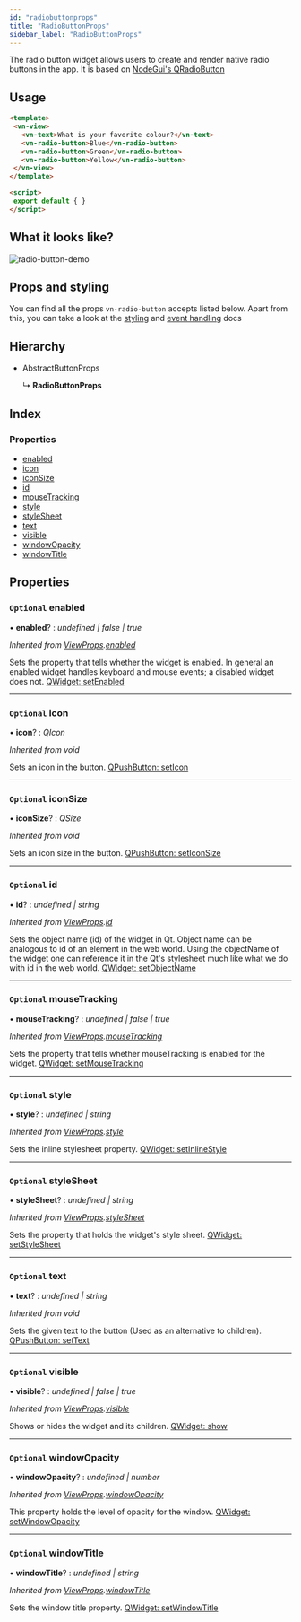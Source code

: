 ```yaml
---
id: "radiobuttonprops"
title: "RadioButtonProps"
sidebar_label: "RadioButtonProps"
---
```


The radio button widget allows users to create and render native radio buttons in the app.
It is based on [NodeGui's QRadioButton](https://docs.nodegui.org/docs/api/generated/classes/qradiobutton)

## Usage

```html
<template>
 <vn-view>
   <vn-text>What is your favorite colour?</vn-text>
   <vn-radio-button>Blue</vn-radio-button>
   <vn-radio-button>Green</vn-radio-button>
   <vn-radio-button>Yellow</vn-radio-button>
 </vn-view>
</template>

<script>
 export default { }
</script>
```

## What it looks like?

![radio-button-demo](/img/vn-radio-button.png)

## Props and styling

You can find all the props `vn-radio-button` accepts listed below.
Apart from this, you can take a look at the [styling](/docs/guides/3-styling)
and [event handling](/docs/guides/5-handle-events) docs

## Hierarchy

* AbstractButtonProps

  ↳ **RadioButtonProps**

## Index

### Properties

* [enabled](radiobuttonprops.md#optional-enabled)
* [icon](radiobuttonprops.md#optional-icon)
* [iconSize](radiobuttonprops.md#optional-iconsize)
* [id](radiobuttonprops.md#optional-id)
* [mouseTracking](radiobuttonprops.md#optional-mousetracking)
* [style](radiobuttonprops.md#optional-style)
* [styleSheet](radiobuttonprops.md#optional-stylesheet)
* [text](radiobuttonprops.md#optional-text)
* [visible](radiobuttonprops.md#optional-visible)
* [windowOpacity](radiobuttonprops.md#optional-windowopacity)
* [windowTitle](radiobuttonprops.md#optional-windowtitle)

## Properties

### `Optional` enabled

• **enabled**? : *undefined | false | true*

*Inherited from [ViewProps](viewprops.md).[enabled](viewprops.md#optional-enabled)*

Sets the property that tells whether the widget is enabled. In general an enabled widget handles keyboard and mouse events; a disabled widget does not. [QWidget: setEnabled](https://docs.nodegui.org/docs/api/NodeWidget#widgetsetenabledenabled)

___

### `Optional` icon

• **icon**? : *QIcon*

*Inherited from void*

Sets an icon in the button. [QPushButton: setIcon](https://docs.nodegui.org/docs/api/QPushButton#buttonseticonicon)

___

### `Optional` iconSize

• **iconSize**? : *QSize*

*Inherited from void*

Sets an icon size in the button. [QPushButton: setIconSize](https://docs.nodegui.org/docs/api/QPushButton#buttonseticonsize)

___

### `Optional` id

• **id**? : *undefined | string*

*Inherited from [ViewProps](viewprops.md).[id](viewprops.md#optional-id)*

Sets the object name (id) of the widget in Qt. Object name can be analogous to id of an element in the web world. Using the objectName of the widget one can reference it in the Qt's stylesheet much like what we do with id in the web world. [QWidget: setObjectName](https://docs.nodegui.org/docs/api/NodeWidget#widgetsetobjectnameobjectname)

___

### `Optional` mouseTracking

• **mouseTracking**? : *undefined | false | true*

*Inherited from [ViewProps](viewprops.md).[mouseTracking](viewprops.md#optional-mousetracking)*

Sets the property that tells whether mouseTracking is enabled for the widget. [QWidget: setMouseTracking](https://docs.nodegui.org/docs/api/NodeWidget#widgetsetmousetrackingismousetracked)

___

### `Optional` style

• **style**? : *undefined | string*

*Inherited from [ViewProps](viewprops.md).[style](viewprops.md#optional-style)*

Sets the inline stylesheet property. [QWidget: setInlineStyle](https://docs.nodegui.org/docs/api/NodeWidget#widgetsetinlinestylestyle)

___

### `Optional` styleSheet

• **styleSheet**? : *undefined | string*

*Inherited from [ViewProps](viewprops.md).[styleSheet](viewprops.md#optional-stylesheet)*

Sets the property that holds the widget's style sheet. [QWidget: setStyleSheet](https://docs.nodegui.org/docs/api/NodeWidget#widgetsetstylesheetstylesheet)

___

### `Optional` text

• **text**? : *undefined | string*

*Inherited from void*

Sets the given text to the button (Used as an alternative to children). [QPushButton: setText](https://docs.nodegui.org/docs/api/QPushButton#buttonsettexttext)

___

### `Optional` visible

• **visible**? : *undefined | false | true*

*Inherited from [ViewProps](viewprops.md).[visible](viewprops.md#optional-visible)*

Shows or hides the widget and its children. [QWidget: show](https://docs.nodegui.org/docs/api/NodeWidget#widgetshow)

___

### `Optional` windowOpacity

• **windowOpacity**? : *undefined | number*

*Inherited from [ViewProps](viewprops.md).[windowOpacity](viewprops.md#optional-windowopacity)*

This property holds the level of opacity for the window. [QWidget: setWindowOpacity](https://docs.nodegui.org/docs/api/NodeWidget#widgetsetwindowopacityopacity)

___

### `Optional` windowTitle

• **windowTitle**? : *undefined | string*

*Inherited from [ViewProps](viewprops.md).[windowTitle](viewprops.md#optional-windowtitle)*

Sets the window title property. [QWidget: setWindowTitle](https://docs.nodegui.org/docs/api/NodeWidget#widgetsetwindowtitletitle)
